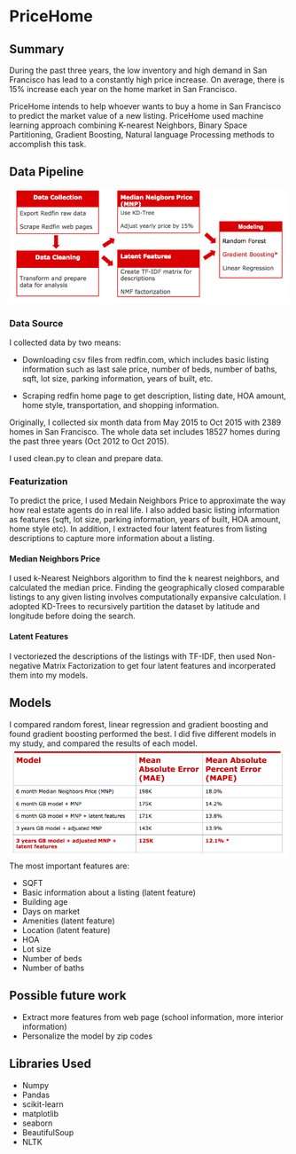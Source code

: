 # PriceHome

## Summary

During the past three years, the low inventory and high demand in San Francisco has lead to a constantly high price increase. On average, there is 15% increase each year on the home market in San Francisco.

PriceHome intends to help whoever wants to buy a home in San Francisco to predict the market value of a new listing. PriceHome used machine learning approach combining K-nearest Neighbors, Binary Space Partitioning, Gradient Boosting, Natural language Processing methods to accomplish this task.

## Data Pipeline
![data pipeline](readme/data_pipe.png)

### Data Source
I collected data by two means:
* Downloading csv files from redfin.com, which includes basic listing information such as last sale price, number of beds, number of baths, sqft, lot size, parking information, years of built, etc.

* Scraping redfin home page to get description, listing date, HOA amount, home style, transportation, and shopping information.

Originally, I collected six month data from May 2015 to Oct 2015 with 2389 homes in San Francisco. The whole data set includes 18527 homes during the past three years (Oct 2012 to Oct 2015).

I used clean.py to clean and prepare data.

### Featurization
To predict the price, I used Medain Neighbors Price to approximate the way how real estate agents do in real life. I also added basic listing information as features (sqft, lot size, parking information, years of built, HOA amount, home style etc). In addition, I extracted four latent features from listing descriptions to capture more information about a listing.

#### Median Neighbors Price
I used k-Nearest Neighbors algorithm to find the k nearest neighbors, and calculated the median price. Finding the geographically closed comparable listings to any given listing involves computationally expansive calculation. I adopted KD-Trees to recursively partition the dataset by latitude and longitude before doing the search.

#### Latent Features
I vectoriezed the descriptions of the listings with TF-IDF, then used Non-negative Matrix Factorization to get four latent features and incorperated them into my models.

## Models
I compared random forest, linear regression and gradient boosting and found gradient boosting performed the best.
I did five different models in my study, and compared the results of each model.
![model](readme/model.png)
The most important features are:
* SQFT
* Basic information about a listing (latent feature)
* Building age
* Days on market
* Amenities (latent feature)
* Location (latent feature)
* HOA
* Lot size
* Number of beds
* Number of baths


## Possible future work
* Extract more features from web page (school information, more interior information)
* Personalize the model by zip codes



## Libraries Used
* Numpy
* Pandas
* scikit-learn
* matplotlib
* seaborn
* BeautifulSoup
* NLTK




